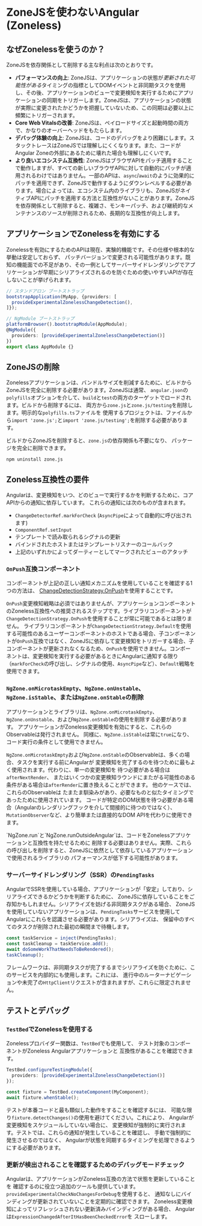 # ZoneJSを使わないAngular (Zoneless)

## なぜZonelessを使うのか？

ZoneJSを依存関係として削除する主な利点は次のとおりです。

- **パフォーマンスの向上**: ZoneJSは、アプリケーションの状態が*更新された可能性がある*タイミングの指標としてDOMイベントと非同期タスクを使用し、その後、アプリケーションのビューで変更検知を実行するためにアプリケーションの同期をトリガーします。ZoneJSは、アプリケーションの状態が実際に変更されたかどうかを把握していないため、この同期は必要以上に頻繁にトリガーされます。
- **Core Web Vitalsの改善**: ZoneJSは、ペイロードサイズと起動時間の両方で、かなりのオーバーヘッドをもたらします。
- **デバッグ体験の向上**: ZoneJSは、コードのデバッグをより困難にします。スタックトレースはZoneJSでは理解しにくくなります。また、コードがAngular Zoneの外部にあるために壊れた場合も理解しにくいです。
- **より良いエコシステム互換性**: ZoneJSはブラウザAPIをパッチ適用することで動作しますが、すべての新しいブラウザAPIに対して自動的にパッチが適用されるわけではありません。一部のAPIは、`async`/`await`のように効果的にパッチを適用できず、ZoneJSで動作するようにダウンレベルする必要があります。場合によっては、エコシステム内のライブラリも、ZoneJSがネイティブAPIにパッチを適用する方法と互換性がないことがあります。ZoneJSを依存関係として削除すると、複雑さ、モンキーパッチ、および継続的なメンテナンスのソースが削除されるため、長期的な互換性が向上します。

## アプリケーションでZonelessを有効にする

Zonelessを有効にするためのAPIは現在、実験的機能です。その仕様や根本的な挙動は安定しておらず、
パッチバージョンで変更される可能性があります。既知の機能面での不足があり、その一例としてサーバーサイドレンダリングでアプリケーションが早期にシリアライズされるのを防ぐための使いやすいAPIが存在しないことが挙げられます。

```typescript
// スタンドアロン ブートストラップ
bootstrapApplication(MyApp, {providers: [
  provideExperimentalZonelessChangeDetection(),
]});

// NgModule ブートストラップ
platformBrowser().bootstrapModule(AppModule);
@NgModule({
  providers: [provideExperimentalZonelessChangeDetection()]
})
export class AppModule {}
```

## ZoneJSの削除

Zonelessアプリケーションは、バンドルサイズを削減するために、ビルドからZoneJSを完全に削除する必要があります。ZoneJSは通常、
`angular.json`の`polyfills`オプションを介して、`build`と`test`の両方のターゲットでロードされます。ビルドから削除するには、
両方から`zone.js`と`zone.js/testing`を削除します。明示的な`polyfills.ts`ファイルを
使用するプロジェクトは、ファイルから`import 'zone.js';`と`import 'zone.js/testing';`を削除する必要があります。

ビルドからZoneJSを削除すると、`zone.js`の依存関係も不要になり、
パッケージを完全に削除できます。

```shell
npm uninstall zone.js
```

## Zoneless互換性の要件

Angularは、変更検知をいつ、どのビューで実行するかを判断するために、コアAPIからの通知に依存しています。
これらの通知には次のものが含まれます。

- `ChangeDetectorRef.markForCheck` (`AsyncPipe`によって自動的に呼び出されます)
- `ComponentRef.setInput`
- テンプレートで読み取られるシグナルの更新
- バインドされたホストまたはテンプレートリスナーのコールバック
- 上記のいずれかによってダーティーとしてマークされたビューのアタッチ

### `OnPush`互換コンポーネント

コンポーネントが上記の正しい通知メカニズムを使用していることを確認する1つの方法は、
[ChangeDetectionStrategy.OnPush](/best-practices/skipping-subtrees#using-onpush)を使用することです。

`OnPush`変更検知戦略は必須ではありませんが、アプリケーションコンポーネントのZoneless互換性への推奨されるステップです。ライブラリコンポーネントが`ChangeDetectionStrategy.OnPush`を使用することが常に可能であるとは限りません。
ライブラリコンポーネントが`ChangeDetectionStrategy.Default`を使用する可能性のあるユーザーコンポーネントのホストである場合、子コンポーネントが`OnPush`互換ではなく、ZoneJSに依存して変更検知をトリガーする場合、子コンポーネントが更新されなくなるため、`OnPush`を使用できません。コンポーネントは、変更検知を実行する必要があるときにAngularに通知する限り（`markForCheck`の呼び出し、シグナルの使用、`AsyncPipe`など）、`Default`戦略を使用できます。

### `NgZone.onMicrotaskEmpty`、`NgZone.onUnstable`、`NgZone.isStable`、または`NgZone.onStable`の削除

アプリケーションとライブラリは、`NgZone.onMicrotaskEmpty`、`NgZone.onUnstable`、および`NgZone.onStable`の使用を削除する必要があります。
アプリケーションがZoneless変更検知を有効にすると、これらのObservableは発行されません。
同様に、`NgZone.isStable`は常に`true`になり、コード実行の条件として使用できません。

`NgZone.onMicrotaskEmpty`および`NgZone.onStable`のObservableは、多くの場合、タスクを実行する前にAngularが
変更検知を完了するのを待つために最もよく使用されます。代わりに、単一の変更検知を
待つ必要がある場合は`afterNextRender`、 またはいくつかの変更検知ラウンドにまたがる可能性のある
条件がある場合は`afterRender`に置き換えることができます。 他のケースでは、これらのObservableは
たまたま馴染みがあり、必要なものと似たタイミングであったために使用されています。 
コードが特定のDOM状態を待つ必要がある場合（Angularのレンダリングフックを介して間接的に待つのではなく）、
`MutationObserver`など、より簡単または直接的なDOM APIを代わりに使用できます。

<docs-callout title="NgZone.run and NgZone.runOutsideAngular are compatible with Zoneless">
`NgZone.run`と`NgZone.runOutsideAngular`は、コードをZonelessアプリケーションと互換性を持たせるために
削除する必要はありません。実際、これらの呼び出しを削除すると、ZoneJSに依然として依存しているアプリケーションで使用されるライブラリの
パフォーマンスが低下する可能性があります。
</docs-callout>

### サーバーサイドレンダリング（SSR）の`PendingTasks`

AngularでSSRを使用している場合、アプリケーションが「安定」しており、シリアライズできるかどうかを判断するために、
ZoneJSに依存していることをご存知かもしれません。シリアライズを妨げる非同期タスクがある場合、
ZoneJSを使用していないアプリケーションは、`PendingTasks`サービスを使用してAngularにこれらを認識させる必要があります。シリアライズは、
保留中のすべてのタスクが削除された最初の瞬間まで待機します。

```typescript
const taskService = inject(PendingTasks);
const taskCleanup = taskService.add();
await doSomeWorkThatNeedsToBeRendered();
taskCleanup();
```

フレームワークは、非同期タスクが完了するまでシリアライズを防ぐために、このサービスを内部的にも使用します。これには、
進行中のルーターナビゲーションや未完了の`HttpClient`リクエストが含まれますが、これらに限定されません。

## テストとデバッグ

### `TestBed`でZonelessを使用する

Zonelessプロバイダー関数は、`TestBed`でも使用して、
テスト対象のコンポーネントがZoneless Angularアプリケーションと
互換性があることを確認できます。

```typescript
TestBed.configureTestingModule({
  providers: [provideExperimentalZonelessChangeDetection()]
});

const fixture = TestBed.createComponent(MyComponent);
await fixture.whenStable();
```

テストが本番コードと最も類似した動作をすることを確認するには、
可能な限り`fixture.detectChanges()`の使用を避けてください。これにより、
Angularが変更検知をスケジュールしていない場合に、
変更検知が強制的に実行されます。テストでは、これらの通知が発生していることを確認し、
手動で強制的に発生させるのではなく、
Angularが状態を同期するタイミングを処理できるようにする必要があります。

### 更新が検出されることを確認するためのデバッグモードチェック

Angularは、アプリケーションがZoneless互換の方法で状態を更新していることを
確認するのに役立つ追加のツールも提供しています。`provideExperimentalCheckNoChangesForDebug`を使用すると、
通知なしにバインディングが更新されていないことを定期的に確認できます。
Zoneless変更検知によってリフレッシュされない更新済みバインディングがある場合、
Angularは`ExpressionChangedAfterItHasBeenCheckedError`を
スローします。
